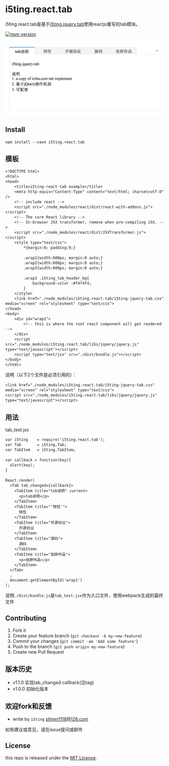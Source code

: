 # i5ting.react.tab

i5ting.react.tab是基于[i5ting.jquery.tab](https://github.com/i5ting/i5ting.jquery.tab)使用reactjs重写的tab模块。

[![npm version](https://badge.fury.io/js/i5ting.react.tab.svg)](http://badge.fury.io/js/i5ting.react.tab)

![](doc/1.png)

## Install

    npm install --save i5ting.react.tab

## 模板

```
<!DOCTYPE html>
<html>
<head>
    <title>i5ting-react-tab example</title>
    <meta http-equiv="Content-Type" content="text/html; charset=utf-8" />
    <!-- include react -->
    <script src="./node_modules/react/dist/react-with-addons.js"></script>
    <!-- The core React library -->
    <!-- In-browser JSX transformer, remove when pre-compiling JSX. -->
    <script src="./node_modules/react/dist/JSXTransformer.js"></script>
    <style type="text/css">
    	*{margin:0; padding:0;}
	
    	.wrap1{width:600px; margin:0 auto;}
    	.wrap2{width:600px; margin:0 auto;}
    	.wrap3{width:600px; margin:0 auto;}
 	
    	.wrap3 .i5ting_tab_header_bg{
    		background-color :#f4f4f4;
    	}
    </style>
    <link href="./node_modules/i5ting.react.tab/i5ting-jquery-tab.css" media="screen" rel="stylesheet" type="text/css">
</head>
<body>
    <div id="wrap1">
        <!-- this is where the root react component will get rendered -->
    </div>
    <script src="./node_modules/i5ting.react.tab/libs/jquery/jquery.js" type="text/javascript"></script>
    <script type="text/jsx" src="./dist/bundle.js"></script>
</body>
</html>
```

说明（以下2个文件是必须引用的）：

    <link href="./node_modules/i5ting.react.tab/i5ting-jquery-tab.css" media="screen" rel="stylesheet" type="text/css">
    <script src="./node_modules/i5ting.react.tab/libs/jquery/jquery.js" type="text/javascript"></script>
    
## 用法

tab_test.jsx

```
var i5ting    = require('i5ting.react.tab');
var Tab       = i5ting.Tab;
var TabItem   = i5ting.TabItem;

var callback = function(key){
  alert(key);
}

React.render(
  <Tab tab_changed={callback}>
    <TabItem title="tab说明" current>
      <p>tab说明</p>
    </TabItem>
    <TabItem title="'特性'">
      特性
    </TabItem>
    <TabItem title="开源协议">
      开源协议
    </TabItem>
    <TabItem title="源码">
      源码
    </TabItem>
    <TabItem title="张婷作品">
      <p>张婷作品</p>
    </TabItem>
  </Tab>
  ,
  document.getElementById('wrap1')
);
```

说明`./dist/bundle.js`是`tab_test.jsx`作为入口文件，使用webpack生成的最终文件

## Contributing

1. Fork it
2. Create your feature branch (`git checkout -b my-new-feature`)
3. Commit your changes (`git commit -am 'Add some feature'`)
4. Push to the branch (`git push origin my-new-feature`)
5. Create new Pull Request

## 版本历史


- v1.1.0 实现tab_changed callback(见tag)
- v1.0.0 初始化版本

## 欢迎fork和反馈

- write by `i5ting` shiren1118@126.com

如有建议或意见，请在issue提问或邮件

## License

this repo is released under the [MIT
License](http://www.opensource.org/licenses/MIT).
